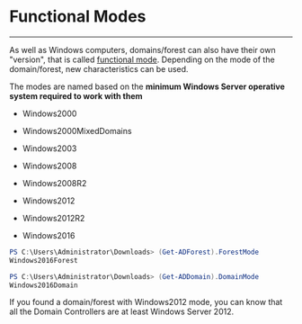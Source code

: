 # Functional Modes

---

As well as Windows computers, domains/forest can also have their own "version", that is called [functional mode](https://docs.microsoft.com/en-us/troubleshoot/windows-server/identity/raise-active-directory-domain-forest-functional-levels). Depending on the mode of the domain/forest, new characteristics can be used.

The modes are named based on the **minimum Windows Server operative system required to work with them**

-   Windows2000
    
-   Windows2000MixedDomains
    
-   Windows2003
    
-   Windows2008
    
-   Windows2008R2
    
-   Windows2012
    
-   Windows2012R2
    
-   Windows2016

```powershell
PS C:\Users\Administrator\Downloads> (Get-ADForest).ForestMode
Windows2016Forest

PS C:\Users\Administrator\Downloads> (Get-ADDomain).DomainMode
Windows2016Domain
```


If you found a domain/forest with Windows2012 mode, you can know that all the Domain Controllers are at least Windows Server 2012.